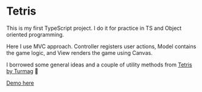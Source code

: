 # Tetris
This is my first TypeScript project. I do it for practice in TS and Object oriented programming.

Here I use MVC approach. Controller registers user actions, Model contains the game logic, and View renders the game using Canvas.

I borrowed some general ideas and a couple of utility methods from [Tetris by Turmag](https://github.com/Turmag/Tetris) 🙏

[Demo here](https://fish-liqueur.github.io/tetris/)
